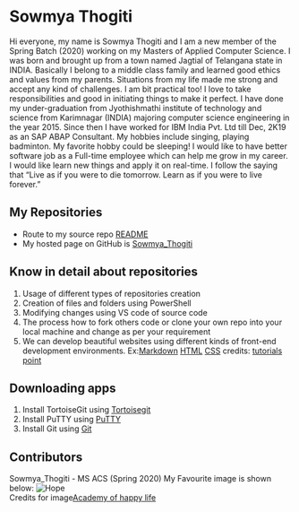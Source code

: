 # Sowmya Thogiti
Hi everyone, my name is Sowmya Thogiti and I am a new member of the Spring Batch (2020) working on my Masters of Applied Computer Science.
I was born and brought up from a town named Jagtial of Telangana state in INDIA. Basically I belong to a middle class family and learned good ethics and values from my parents. Situations from my life made me strong and accept any kind of challenges. I am bit practical too! I love to take responsibilities and good in initiating things to make it perfect. I have done my under-graduation from Jyothishmathi institute of technology and science from Karimnagar (INDIA) majoring computer science engineering in the year 2015. Since then I have worked for IBM India Pvt. Ltd till Dec, 2K19 as an SAP ABAP Consultant. My hobbies include singing, playing badminton. My favorite hobby could be sleeping!
I would like to have better software job as a Full-time employee which can help me grow in my career. I would like learn new things and apply it on real-time. I follow the saying that “Live as if you were to die tomorrow. Learn as if you were to live forever.”

## My Repositories
- Route to my source repo [README](https://sowmyathogiti.github.io/about-me3/)
- My hosted page on GitHub is [Sowmya_Thogiti](https://github.com/sowmyathogiti)

## Know in detail about repositories
1. Usage of different types of repositories creation
2. Creation of files and folders using PowerShell
3. Modifying changes using VS code of source code
4. The process how to fork others code or clone your own repo into your local machine and change as per your requirement
5. We can develop beautiful websites using different kinds of front-end development environments. 
    Ex:[Markdown](https://www.tutorialspoint.com/grav/grav_markdown_syntax.htm) 
       [HTML](https://www.tutorialspoint.com/html/index.htm)
       [CSS](https://www.tutorialspoint.com/css/index.htm)
    credits: [tutorials point](https://www.tutorialspoint.com/index.htm)

## Downloading apps
1. Install TortoiseGit using [Tortoisegit](https://tortoisegit.org/)
1. Install PuTTY using [PuTTY](https://www.ssh.com/ssh/putty/download)
1. Install Git using [Git](https://git-scm.com/download/win)

## Contributors 
Sowmya_Thogiti - MS ACS (Spring 2020)
My Favourite image is shown below:
![Hope](https://www.academyofhappylife.com/wp-content/uploads/2017/04/IMG_0251.jpg)  
Credits for image[Academy of happy life](https://www.academyofhappylife.com/learn-yesterday-live-today-hope-tomorrow/)




